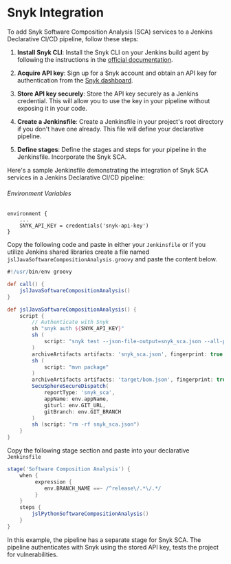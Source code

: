 # Snyk Integration

To add Snyk Software Composition Analysis (SCA) services to a Jenkins Declarative CI/CD pipeline, follow these steps:

1. **Install Snyk CLI**: Install the Snyk CLI on your Jenkins build agent by following the instructions in the [official documentation](https://support.snyk.io/hc/en-us/articles/360003812458-Install-the-Snyk-CLI).

2. **Acquire API key**: Sign up for a Snyk account and obtain an API key for authentication from the [Snyk dashboard](https://app.snyk.io/).

3. **Store API key securely**: Store the API key securely as a Jenkins credential. This will allow you to use the key in your pipeline without exposing it in your code.

4. **Create a Jenkinsfile**: Create a Jenkinsfile in your project's root directory if you don't have one already. This file will define your declarative pipeline.

5. **Define stages**: Define the stages and steps for your pipeline in the Jenkinsfile. Incorporate the Snyk SCA.

Here's a sample Jenkinsfile demonstrating the integration of Snyk SCA services in a Jenkins Declarative CI/CD pipeline:


###### Environment Variables
```
environment {
    ...
    SNYK_API_KEY = credentials('snyk-api-key')
}
```

Copy the following code and paste in either your `Jenkinsfile` or if you utilize Jenkins shared libraries create a file named `jslJavaSoftwareCompositionAnalysis.groovy` and paste the content below.

```groovy
#!/usr/bin/env groovy

def call() {
    jslJavaSoftwareCompositionAnalysis()
}

def jslJavaSoftwareCompositionAnalysis() {
    script {
        // Authenticate with Snyk
        sh "snyk auth ${SNYK_API_KEY}"
        sh (
            script: "snyk test --json-file-output=snyk_sca.json --all-projects --continue-on-error || true"
        )
        archiveArtifacts artifacts: 'snyk_sca.json', fingerprint: true
        sh (
            script: "mvn package"
        )
        archiveArtifacts artifacts: 'target/bom.json', fingerprint: true
        SecuSphereSecureDispatch(
            reportType: 'snyk_sca',
            appName: env.appName,
            giturl: env.GIT_URL,
            gitBranch: env.GIT_BRANCH
        )
        sh (script: "rm -rf snyk_sca.json")
    }
}
```

Copy the following stage section and paste into your declarative `Jenkinsfile`
```groovy
stage('Software Composition Analysis') {
    when {
         expression {
            env.BRANCH_NAME ==~ /^release\/.*\/.*/
         }
    }
    steps {
        jslPythonSoftwareCompositionAnalysis()
    }
}
```

In this example, the pipeline has a separate stage for Snyk SCA. The pipeline authenticates with Snyk using the stored API key, tests the project for vulnerabilities.